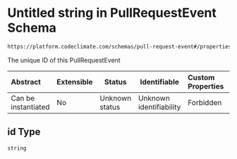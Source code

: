 # Untitled string in PullRequestEvent Schema

```txt
https://platform.codeclimate.com/schemas/pull-request-event#/properties/id
```

The unique ID of this PullRequestEvent


| Abstract            | Extensible | Status         | Identifiable            | Custom Properties | Additional Properties | Access Restrictions | Defined In                                                                                          |
| :------------------ | ---------- | -------------- | ----------------------- | :---------------- | --------------------- | ------------------- | --------------------------------------------------------------------------------------------------- |
| Can be instantiated | No         | Unknown status | Unknown identifiability | Forbidden         | Allowed               | none                | [PullRequestEvent.schema.json\*](../../schemas/PullRequestEvent.schema.json "open original schema") |

## id Type

`string`
